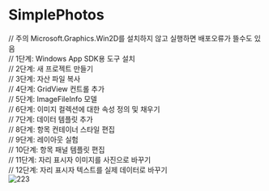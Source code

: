 # SimplePhotos
// 주의 Microsoft.Graphics.Win2D를 설치하지 않고 실행하면 배포오류가 뜰수도 있음<br/>
// 1단계: Windows App SDK용 도구 설치<br/>
// 2단계: 새 프로젝트 만들기 <br/>
// 3단계: 자산 파일 복사 <br/>
// 4단계: GridView 컨트롤 추가<br/>
// 5단계: ImageFileInfo 모델<br/>
// 6단계: 이미지 컬렉션에 대한 속성 정의 및 채우기<br/>
// 7단계: 데이터 템플릿 추가 <br/>
// 8단계: 항목 컨테이너 스타일 편집 <br/>
// 9단계: 레이아웃 실험<br/>
// 10단계: 항목 패널 템플릿 편집 <br/>
// 11단계: 자리 표시자 이미지를 사진으로 바꾸기<br/>
// 12단계: 자리 표시자 텍스트를 실제 데이터로 바꾸기<br/>
![223](https://github.com/Simonsbed/SimplePhotos/assets/87604547/a50a36ba-e34a-4d27-a6ea-0a940f5a5bf7)
